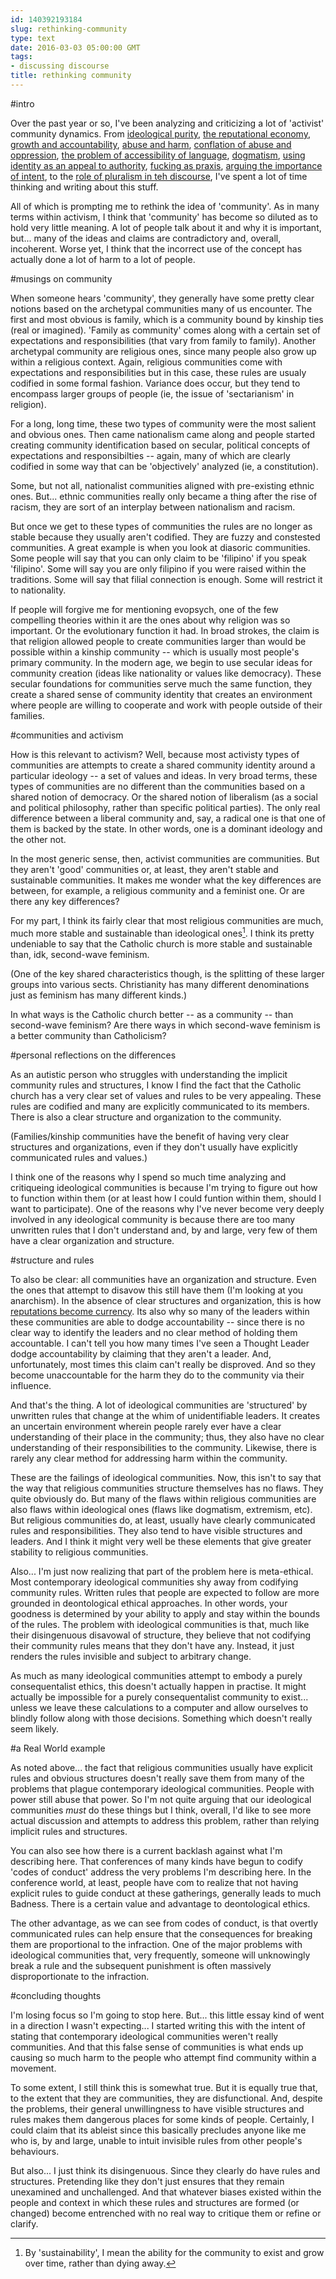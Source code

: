 ```yaml
---
id: 140392193184
slug: rethinking-community
type: text
date: 2016-03-03 05:00:00 GMT
tags:
- discussing discourse
title: rethinking community
---
```

#intro

Over the past year or so, I've been analyzing and criticizing a lot of 'activist' community dynamics. From [ideological purity][purity], [the reputational economy][rep], [growth and accountability][grow], [abuse and harm][abuse], [conflation of abuse and oppression][conflate], [the problem of accessibility of language][jargon], [dogmatism][dog], [using identity as an appeal to authority][id], [fucking as praxis][fuck], [arguing the importance of intent][intent], to the [role of pluralism in teh discourse][plural], I've spent a lot of time thinking and writing about this stuff.

All of which is prompting me to rethink the idea of 'community'. As in many terms within activism, I think that 'community' has become so diluted as to hold very little meaning. A lot of people talk about it and why it is important, but... many of the ideas and claims are contradictory and, overall, incoherent. Worse yet, I think that the incorrect use of the concept has actually done a lot of harm to a lot of people. 

<!-- more -->

#musings on community

When someone hears 'community', they generally have some pretty clear notions based on the archetypal communities many of us encounter. The first and most obvious is family, which is a community bound by kinship ties (real or imagined). 'Family as community' comes along with a certain set of expectations and responsibilities (that vary from family to family). Another archetypal community are religious ones, since many people also grow up within a religious context. Again, religious communities come with expectations and responsibilities but in this case, these rules are usualy codified in some formal fashion. Variance does occur, but they tend to encompass larger groups of people (ie, the issue of 'sectarianism' in religion).

For a long, long time, these two types of community were the most salient and obvious ones. Then came nationalism came along and people started creating community identification based on secular, political concepts of expectations and responsibilties -- again, many of which are clearly codified in some way that can be 'objectively' analyzed (ie, a constitution). 

Some, but not all, nationalist communities aligned with pre-existing ethnic ones. But... ethnic communities really only became a thing after the rise of racism, they are sort of an interplay between nationalism and racism. 

But once we get to these types of communities the rules are no longer as stable because they usually aren't codified. They are fuzzy and constested communities. A great example is when you look at diasoric communities. Some people will say that you can only claim to be 'filipino' if you speak 'filipino'. Some will say you are only filipino if you were raised within the traditions. Some will say that filial connection is enough. Some will restrict it to nationality. 

If people will forgive me for mentioning evopsych, one of the few compelling theories within it are the ones about why religion was so important. Or the evolutionary function it had. In broad strokes, the claim is that religion allowed people to create communities larger than would be possible within a kinship community -- which is usually most people's primary community. In the modern age, we begin to use secular ideas for community creation (ideas like nationality or values like democracy). These secular foundations for communities serve much the same function, they create a shared sense of community identity that creates an environment where people are willing to cooperate and work with people outside of their families.

#communities and activism

How is this relevant to activism? Well, because most activisty types of communities are attempts to create a shared community identity around a particular ideology -- a set of values and ideas. In very broad terms, these types of communities are no different than the communities based on a shared notion of democracy. Or the shared notion of liberalism (as a social and political philosophy, rather than specific political parties). The only real difference between a liberal community and, say, a radical one is that one of them is backed by the state. In other words, one is a dominant ideology and the other not. 

In the most generic sense, then, activist communities are communities. But they aren't 'good' communities or, at least, they aren't stable and sustainable communities. It makes me wonder what the key differences are between, for example, a religious community and a feminist one. Or are there any key differences?

For my part, I think its fairly clear that most religious communities are much, much more stable and sustainable than ideological ones[^sustainable]. I think its pretty undeniable to say that the Catholic church is more stable and sustainable than, idk, second-wave feminism. 

(One of the key shared characteristics though, is the splitting of these larger groups into various sects. Christianity has many different denominations just as feminism has many different kinds.)

In what ways is the Catholic church better -- as a community -- than second-wave feminism? Are there ways in which second-wave feminism is a better community than Catholicism? 

#personal reflections on the differences

As an autistic person who struggles with understanding the implicit community rules and structures, I know I find the fact that the Catholic church has a very clear set of values and rules to be very appealing. These rules are codified and many are explicitly communicated to its members. There is also a clear structure and organization to the community. 

(Families/kinship communities have the benefit of having very clear structures and organizations, even if they don't usually have explicitly communicated rules and values.)

I think one of the reasons why I spend so much time analyzing and critiqueing ideological communities is because I'm trying to figure out how to function within them (or at least how I could funtion within them, should I want to participate). One of the reasons why I've never become very deeply involved in any ideological community is because there are too many unwritten rules that I don't understand and, by and large, very few of them have a clear organization and structure. 

#structure and rules

To also be clear: all communities have an organization and structure. Even the ones that attempt to disavow this still have them (I'm looking at you anarchism). In the absence of clear structures and organization, this is how [reputations become currency][rep]. Its also why so many of the leaders within these communities are able to dodge accountability -- since there is no clear way to identify the leaders and no clear method of holding them accountable. I can't tell you how many times I've seen a Thought Leader dodge accountability by claiming that they aren't a leader. And, unfortunately, most times this claim can't really be disproved. And so they become unaccountable for the harm they do to the community via their influence.

And that's the thing. A lot of ideological communities are 'structured' by unwritten rules that change at the whim of unidentifiable leaders. It creates an uncertain environment wherein people rarely ever have a clear understanding of their place in the community; thus, they also have no clear understanding of their responsibilities to the community. Likewise, there is rarely any clear method for addressing harm within the community. 

These are the failings of ideological communities. Now, this isn't to say that the way that religious communities structure themselves has no flaws. They quite obviously do. But many of the flaws within religious communities are also flaws within ideological ones (flaws like dogmatism, extremism, etc). But religious communities do, at least, usually have clearly communicated rules and responsibilities. They also tend to have visible structures and leaders. And I think it might very well be these elements that give greater stability to religious communities. 

Also... I'm just now realizing that part of the problem here is meta-ethical. Most contemporary ideological communities shy away from codifying community rules. Written rules that people are expected to follow are more grounded in deontological ethical approaches. In other words, your goodness is determined by your ability to apply and stay within the bounds of the rules. The problem with ideological communities is that, much like their disingenuous disavowal of structure, they believe that not codifying their community rules means that they don't have any. Instead, it just renders the rules invisible and subject to arbitrary change. 

As much as many ideological communities attempt to embody a purely consequentalist ethics, this doesn't actually happen in practise. It might actually be impossible for a purely consequentalist community to exist... unless we leave these calculations to a computer and allow ourselves to blindly follow along with those decisions. Something which doesn't really seem likely.

#a Real World example

As noted above... the fact that religious communities usually have explicit rules and obvious structures doesn't really save them from many of the problems that plague contemporary ideological communities. People with power still abuse that power. So I'm not quite arguing that our ideological communities *must* do these things but I think, overall, I'd like to see more actual discussion and attempts to address this problem, rather than relying implicit rules and structures. 

You can also see how there is a current backlash against what I'm describing here. That conferences of many kinds have begun to codify 'codes of conduct' address the very problems I'm describing here. In the conference world, at least, people have com to realize that not having explicit rules to guide conduct at these gatherings, generally leads to much Badness. There is a certain value and advantage to deontological ethics. 

The other advantage, as we can see from codes of conduct, is that overtly communicated rules can help ensure that the consequences for breaking them are proportional to the infraction. One of the major problems with ideological communities that, very frequently, someone will unknowingly break a rule and the subsequent punishment is often massively disproportionate to the infraction. 

#concluding thoughts

I'm losing focus so I'm going to stop here. But... this little essay kind of went in a direction I wasn't expecting... I started writing this with the intent of stating that contemporary ideological communities weren't really communities. And that this false sense of communities is what ends up causing so much harm to the people who attempt find community within a movement.

To some extent, I still think this is somewhat true. But it is equally true that, to the extent that they are communities, they are disfunctional. And, despite the problems, their general unwillingness to have visible structures and rules makes them dangerous places for some kinds of people. Certainly, I could claim that its ableist since this basically precludes anyone like me who is, by and large, unable to intuit invisible rules from other people's behaviours. 

But also... I just think its disingenuous. Since they clearly do have rules and structures. Pretending like they don't just ensures that they remain unexamined and unchallenged. And that whatever biases existed within the people and context in which these rules and structures are formed (or changed) become entrenched with no real way to critique them or refine or clarify.

[^sustainable]: By 'sustainability', I mean the ability for the community to exist and grow over time, rather than dying away.

[purity]: http://syx.pw/1MXUsMs
[rep]: http://syx.pw/1P0Ogbi
[grow]: http://syx.pw/1TICy7T
[abuse]: http://syx.pw/1QQxMz6
[conflate]: http://syx.pw/1m3ngMU
[jargon]: http://syx.pw/1SQuGkD
[dog]: http://syx.pw/1YAgdcD
[id]: http://syx.pw/1liW3py
[fuck]: http://syx.pw/1mjwtR8
[intent]: http://syx.pw/1P9hqEI
[plural]: http://syx.pw/1p1ppKO